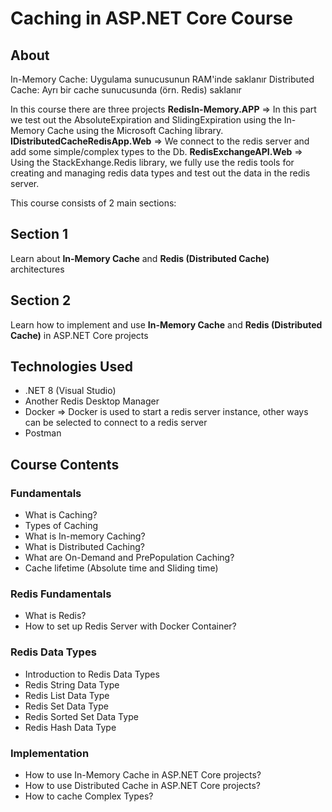 # Caching in ASP.NET Core Course

## About
In-Memory Cache: Uygulama sunucusunun RAM'inde saklanır
Distributed Cache: Ayrı bir cache sunucusunda (örn. Redis) saklanır

In this course there are three projects
**RedisIn-Memory.APP** => In this part we test out the AbsoluteExpiration and SlidingExpiration using the In-Memory Cache using the Microsoft Caching library.
**IDistributedCacheRedisApp.Web** => We connect to the redis server and add some simple/complex types to the Db.
**RedisExchangeAPI.Web** => Using the StackExhange.Redis library, we fully use the redis tools for creating and managing  redis data types and test out the data in the redis server.

This course consists of 2 main sections:

## Section 1
Learn about **In-Memory Cache** and **Redis (Distributed Cache)** architectures 

## Section 2
Learn how to implement and use **In-Memory Cache** and **Redis (Distributed Cache)** in ASP.NET Core projects

## Technologies Used

- .NET 8 (Visual Studio)
- Another Redis Desktop Manager
- Docker => Docker is used to start a redis server instance, other ways can be selected to connect to a redis server
- Postman

## Course Contents

### Fundamentals
- What is Caching?
- Types of Caching
- What is In-memory Caching?
- What is Distributed Caching?
- What are On-Demand and PrePopulation Caching?
- Cache lifetime (Absolute time and Sliding time)

### Redis Fundamentals
- What is Redis?
- How to set up Redis Server with Docker Container?

### Redis Data Types
- Introduction to Redis Data Types
- Redis String Data Type
- Redis List Data Type
- Redis Set Data Type
- Redis Sorted Set Data Type
- Redis Hash Data Type

### Implementation
- How to use In-Memory Cache in ASP.NET Core projects?
- How to use Distributed Cache in ASP.NET Core projects?
- How to cache Complex Types?

